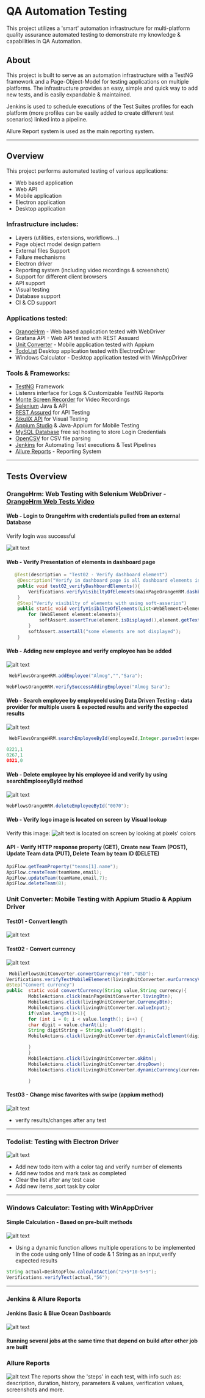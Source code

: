 # QA Automation Testing

This project utilizes a 'smart' automation infrastructure for multi-platform quality assurance automated testing to demonstrate my knowledge & capabilities in QA Automation.

## About

This project is built to serve as an automation infrastructure with a TestNG framework and a Page-Object-Model for testing applications on multiple platforms.
The infrastructure provides an easy, simple and quick way to add new tests, and is easily expandable & maintained.

Jenkins is used to schedule executions of the Test Suites profiles for each platform (more profiles can be easily added to create different test scenarios) linked into a pipeline.

Allure Report system is used as the main reporting system.

---
## Overview

This project performs automated testing of various applications:
* Web based application
* Web API
* Mobile application
* Electron application
* Desktop application
### Infrastructure includes:

* Layers (utilities, extensions, workflows...)
* Page object model design pattern
* External files Support
* Failure mechanisms
* Electron driver
* Reporting system (including video recordings & screenshots)
* Support for different client browsers
* API support
* Visual testing
* Database support
* CI & CD support
### Applications tested:

* [OrangeHrm](https://opensource-demo.orangehrmlive.com/web/index.php/auth/login) - Web based application tested with WebDriver
* Grafana API - Web API tested with REST Assuard
* [Unit Converter](https://play.google.com/store/apps/details?id=kr.sira.unit&hl=en_GB&gl=US) - Mobile application tested with Appium
* [TodoList](https://github.com/blaadje/Todolist) Desktop application tested with ElectronDriver
* Windows Calculator - Desktop application tested with WinAppDriver
### Tools & Frameworks:

* [TestNG](https://testng.org/) Framework
* Listenrs interface for Logs & Customizable TestNG Reports
* [Monte Screen Recorder](https://github.com/sbtqa/monte-media/blob/master/src/main/ru/sbtqa/monte/screenrecorder/ScreenRecorder.java) for Video Recordings
* [Selenium](https://www.selenium.dev/) Java & API
* [REST Assured](https://rest-assured.io/) for API Testing
* [SikuliX API](http://sikulix.com/) for Visual Testing
* [Appium Studio](https://digital.ai/continuous-testing/eclipse-intellij-plugins) & Java-Appium for Mobile Testing
* [MySQL Database](https://www.freemysqlhosting.net/) free sql hosting to store Login Credentials
* [OpenCSV](http://opencsv.sourceforge.net/) for CSV file parsing
* [Jenkins](https://www.jenkins.io/) for Automating Test executions & Test Pipelines
* [Allure Reports](http://allure.qatools.ru/) - Reporting System 


---
## Tests Overview

### OrangeHrm: Web Testing with Selenium WebDriver - [OrangeHrm Web Tests Video](https://raw.githubusercontent.com/almog2139/QA-FinalProjectAutomation/master/ImageRepository//FullProjectWeb%20(1).gif)

#### Web - Login to OrangeHrm with credentials pulled from an external Database
Verify login was successful

![alt text](https://raw.githubusercontent.com/almog2139/QA-FinalProjectAutomation/master/ImageRepository/loginWeb.gif "OrangeHrm Login")

#### Web - Verify Presentation of elements in dashboard page

```java
   @Test(description = "Test02 - Verify dashboard element")
    @Description("Verify in dashboard page is all dashboard elements is display")
    public void test02_verifyDashboardElements(){
        Verifications.verifyVisibiltyOfElements(mainPageOrangeHRM.dashboardItems);
    }
    @Step("Verify visibilty of elements with using soft-asserion")
    public static void verifyVisibiltyOfElements(List<WebElement>elements){
        for (WebElement element:elements){
            softAssert.assertTrue(element.isDisplayed(),element.getText()+"  not exsits!");
        }
        softAssert.assertAll("some elements are not displayed");
    }
```
#### Web - Adding new employee and verify employee has be added
![alt text](https://raw.githubusercontent.com/almog2139/QA-FinalProjectAutomation/master/ImageRepository/addingEmployee.gif "OrangeHrm Add new employee")

```java
 WebFlowsOrangeHRM.addEmployee("Almog","","Sara");
```
```java
WebFlowsOrangeHRM.verifySuccessAddingEmployee("Almog Sara");
```
#### Web - Search employee by employeeId using Data Driven Testing - data provider for multiple users & expected results and verify the expected results
![alt text](https://raw.githubusercontent.com/almog2139/QA-FinalProjectAutomation/master/ImageRepository/searchEmployees.gif "OrangeHrm DDT")
```java
 WebFlowsOrangeHRM.searchEmployeeById(employeeId,Integer.parseInt(expectedListSize));
```
```java
0221,1
0267,1
0821,0
```

#### Web - Delete employee by his employee id and verify by using searchEmploeeyById method
![alt text](https://raw.githubusercontent.com/almog2139/QA-FinalProjectAutomation/master/ImageRepository/deleteEmployee.gif "OrangeHrm Delete employee")
```java
WebFlowsOrangeHRM.deleteEmployeeById("0070");
```

#### Web - Verify  logo image is located on screen by Visual lookup
Verify this image:  ![alt text](https://raw.githubusercontent.com/almog2139/QA-FinalProjectAutomation/master/ImageRepository/OrangeHrmLogo.png "OrangeHrm Visual Search") is located on screen by looking at pixels' colors

#### API - Verify HTTP response property (GET), Create new Team (POST), Update Team data (PUT), Delete Team by team ID (DELETE)
```java
ApiFlow.getTeamProperty("teams[1].name");
ApiFlow.createTeam(teamName,email);
ApiFlow.updateTeam(teamName,email,7);
ApiFlow.deleteTeam(8);
```
### Unit Converter: Mobile Testing with Appium Studio & Appium Driver
#### Test01 - Convert length
![alt text](https://raw.githubusercontent.com/almog2139/QA-FinalProjectAutomation/master/ImageRepository/test01.gif "Convert Length")
#### Test02 - Convert currency
![alt text](https://raw.githubusercontent.com/almog2139/QA-FinalProjectAutomation/master/ImageRepository/test02.gif "Convert Currency")
```java
 MobileFlowsUnitConverter.convertCurrency("60","USD");
Verifications.verifyTextMobileElemenet(livingUnitConverter.eurCurrencyValue,"54.24");
@Step("Convert currency")
public  static void convertCurrency(String value,String currency){
        MobileActions.click(mainPageUnitConverter.livingBtn);
        MobileActions.click(livingUnitConverter.CurrencyBtn);
        MobileActions.click(livingUnitConverter.valueInput);
        if(value.length()>1){
        for (int i = 0; i < value.length(); i++) {
        char digit = value.charAt(i);
        String digitString = String.valueOf(digit);
        MobileActions.click(livingUnitConverter.dynamicCalcElement(digitString));

        }
        }
        MobileActions.click(livingUnitConverter.okBtn);
        MobileActions.click(livingUnitConverter.dropDown);
        MobileActions.click(livingUnitConverter.dynamicCurrency(currency));

        }
```
#### Test03 - Change misc favorites with swipe (appium method)
![alt text](https://raw.githubusercontent.com/almog2139/QA-FinalProjectAutomation/master/ImageRepository/test03.gif "Change Misc Favorites")
* verify results/changes after any test


---

### Todolist: Testing with Electron Driver
![alt text](https://raw.githubusercontent.com/almog2139/QA-FinalProjectAutomation/master/ImageRepository/electron.gif "Electron Todo App")
* Add new todo item with a color tag and verify number of elements 
* Add new todos and mark task as completed
* Clear the list after any test case
* Add new items ,sort task by color

---

### Windows Calculator: Testing with WinAppDriver

#### Simple Calculation - Based on pre-built methods
![alt text](https://raw.githubusercontent.com/almog2139/QA-FinalProjectAutomation/master/ImageRepository/calc.gif "Calculator Desktop App")
* Using a dynamic function allows multiple operations to be implemented in the code using only 1 line of code & 1 String as an input,verify expected results
```java
String actual=DesktopFlow.calculatAction("2+5*10-5+9");
Verifications.verifyText(actual,"56");


```
---

### Jenkins & Allure Reports

#### Jenkins Basic & Blue Ocean Dashboards

![alt text](https://raw.githubusercontent.com/almog2139/QA-FinalProjectAutomation/master/ImageRepository/jenkins.gif "Jenkins")
#### Running several jobs at the same time that depend on build after other job are built 
### Allure Reports
![alt text](https://raw.githubusercontent.com/almog2139/QA-FinalProjectAutomation/master/ImageRepository/allure.gif "Allure Report")
The reports show the 'steps' in each test, with info such as: description, duration, history, parameters & values, verification values, screenshots and more.